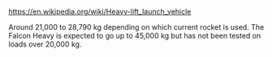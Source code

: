 https://en.wikipedia.org/wiki/Heavy-lift_launch_vehicle

Around 21,000 to 28,790 kg depending on which current rocket is used. 
The Falcon Heavy is expected to go up to 45,000 kg but has not been tested on loads over 20,000 kg.
